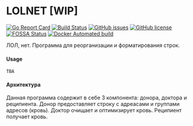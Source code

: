 # LOLNET [WIP]

[![Go Report Card](https://goreportcard.com/badge/github.com/lexfrei/lolnet)](https://goreportcard.com/report/github.com/lexfrei/lolnet)
[![Build Status](https://travis-ci.org/lexfrei/lolnet.svg?branch=master)](https://travis-ci.org/lexfrei/lolnet)
[![GitHub issues](https://img.shields.io/github/issues/lexfrei/lolnet.svg)](https://github.com/lexfrei/lolnet/issues)
[![GitHub license](https://img.shields.io/github/license/lexfrei/lolnet.svg)](https://github.com/lexfrei/lolnet/blob/master/LICENSE)
[![FOSSA Status](https://app.fossa.io/api/projects/git%2Bgithub.com%2Flexfrei%2Flolnet.svg?type=shield)](https://app.fossa.io/projects/git%2Bgithub.com%2Flexfrei%2Flolnet?ref=badge_shield)
[![Docker Automated build](https://img.shields.io/docker/automated/lexfrei/lolnet.svg)](https://hub.docker.com/r/lexfrei/lolnet/)

ЛОЛ, нет. Программа для реорганизации и форматирования строк.

#### Usage
`TBA`

#### Архитектура
Данная программа содержит в себе 3 компонента: донора, доктора и реципиента.
Донор предоставляет строку с адреасами и группами адресов (кровь).
Доктор очищает и оптимизирует кровь.
Реципиент получает кровь.
